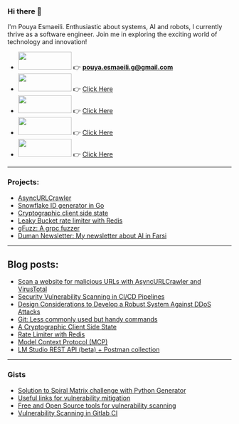 ### Hi there 👋

I'm Pouya Esmaeili. Enthusiastic about systems, AI and robots, I currently thrive as a software engineer. Join me in exploring the exciting world of technology and innovation!

- <img src="https://img.shields.io/badge/Gmail-D14836?style=for-the-badge&logo=gmail&logoColor=white" width="120" height="40" style="object-fit: contain;"/> 👉 **pouya.esmaeili.g@gmail.com**
- <img src="https://img.shields.io/badge/Medium-12100E?style=for-the-badge&logo=medium&logoColor=white" width="120" height="40" style="object-fit: contain;"/> 👉 [Click Here](https://medium.com/@pouya.esmaeili.g)
- <img src="https://img.shields.io/badge/linkedin-%230077B5.svg?style=for-the-badge&logo=linkedin&logoColor=white" width="120" height="40" style="object-fit: contain;"/> 👉 [Click Here](https://www.linkedin.com/in/pouya-esmaeili-9124b839/)
- <img src="https://img.shields.io/badge/-Stackoverflow-FE7A16?style=for-the-badge&logo=stack-overflow&logoColor=white" width="120" height="40" style="object-fit: contain;"/> 👉 [Click Here](https://stackoverflow.com/users/13118327/pouya-esmaeili?tab=profile)
- <img src="https://cdn-lfs.hf.co/repos/96/a2/96a2c8468c1546e660ac2609e49404b8588fcf5a748761fa72c154b2836b4c83/533d195d96af7a2f996b2170c941e05698e8b270d29366f5e1f109d4ddf0bd55?response-content-disposition=inline%3B+filename*%3DUTF-8%27%27hf-logo-pirate.svg%3B+filename%3D%22hf-logo-pirate.svg%22%3B&response-content-type=image%2Fsvg%2Bxml&Expires=1745108284&Policy=eyJTdGF0ZW1lbnQiOlt7IkNvbmRpdGlvbiI6eyJEYXRlTGVzc1RoYW4iOnsiQVdTOkVwb2NoVGltZSI6MTc0NTEwODI4NH19LCJSZXNvdXJjZSI6Imh0dHBzOi8vY2RuLWxmcy5oZi5jby9yZXBvcy85Ni9hMi85NmEyYzg0NjhjMTU0NmU2NjBhYzI2MDllNDk0MDRiODU4OGZjZjVhNzQ4NzYxZmE3MmMxNTRiMjgzNmI0YzgzLzUzM2QxOTVkOTZhZjdhMmY5OTZiMjE3MGM5NDFlMDU2OThlOGIyNzBkMjkzNjZmNWUxZjEwOWQ0ZGRmMGJkNTU%7EcmVzcG9uc2UtY29udGVudC1kaXNwb3NpdGlvbj0qJnJlc3BvbnNlLWNvbnRlbnQtdHlwZT0qIn1dfQ__&Signature=KWUFXe%7EgR6y1BHnAPGkaQxOKYjPM94%7E4Rz0fGX0dyzplaNAxedmUekh%7EM8bXJy%7E3awNI%7EKT3i8tI8Ss5k7jXp-zsOlVVxTo5WE-OX1zJGoIYmWTdXjBQwWEWNgcgYuD4tUkK2lLyN2q8dLGDbwltddFvMO0HX8MwqW5468p%7Eugfa%7ESFnby7UezD8IrCl0uEvYQ565xyy2tIatdGQpHPCNWqyAz4qvAnjH31d7M4EtlA-m1ZJH-DPuxL7hGJkKKITftTiqWhRjRq2YfoRidpt9DJVfgJ%7EX1VCghviMpbTrfGT9OlTA7WnJDWa1U8g-W48ennqmKe1bbMtDswnOgEW3Q__&Key-Pair-Id=K3RPWS32NSSJCE" width="120" height="40" style="object-fit: contain;"/> 👉 [Click Here](https://huggingface.co/Pouyae)


---

### Projects: 
- [AsyncURLCrawler](https://github.com/PouyaEsmaeili/AsyncURLCrawler)
- [Snowflake ID generator in Go](https://github.com/PouyaEsmaeili/SnowflakeID)
- [Cryptographic client side state](https://github.com/PouyaEsmaeili/CryptographicClientSideUserState)
- [Leaky Bucket rate limiter with Redis](https://github.com/PouyaEsmaeili/RateLimiter)
- [gFuzz: A grpc fuzzer](https://github.com/PouyaEsmaeili/gFuzz)
- [Duman Newsletter: My newsletter about AI in Farsi](https://duman.pouyae.ir/)

---

## Blog posts:
- [Scan a website for malicious URLs with AsyncURLCrawler and VirusTotal](https://medium.com/@pouya.esmaeili.g/viruscan-a-website-for-malicious-url-with-asyncurlcrawler-and-virus-total-2adaef0201c3)
- [Security Vulnerability Scanning in CI/CD Pipelines](https://medium.com/@pouya.esmaeili.g/security-vulnerability-scanning-in-ci-cd-pipelines-75e566caee95)
- [Design Considerations to Develop a Robust System Against DDoS Attacks](https://medium.com/@pouya.esmaeili.g/design-considerations-to-develop-a-robust-system-against-ddos-attacks-b62bf75a796f?source=friends_link&sk=7554fe1487c0288f8f7a5638874a96ef)
- [Git: Less commonly used but handy commands](https://medium.com/@pouya.esmaeili.g/git-less-commonly-used-but-handy-commands-d189e0619f47?source=friends_link&sk=797a152a02f805c830f20eaf64a41e8f)
- [A Cryptographic Client Side State](https://medium.com/@pouya.esmaeili.g/a-cryptographic-client-side-user-state-dd6085100c73?source=friends_link&sk=eeec49909cfd51c8062262358b7a923d)
- [Rate Limiter with Redis](https://medium.com/@pouya.esmaeili.g/rate-limiter-with-redis-ac6913932bf5?source=friends_link&sk=bb59d7a999b6ae21e1d84fa22dc85a93)
- [Model Context Protocol (MCP)](https://github.com/PouyaEsmaeili/mcp?tab=readme-ov-file)
- [LM Studio REST API (beta) + Postman collection](https://github.com/PouyaEsmaeili/lm-studio)

---

### Gists
- [Solution to Spiral Matrix challenge with Python Generator](https://gist.github.com/PouyaEsmaeili/3a37ba0a3ba663e4b7bed067013e2cac)
- [Useful links for vulnerability mitigation](https://gist.github.com/PouyaEsmaeili/01c3950623545f00646c2bb3d341979a)
- [Free and Open Source tools for vulnerability scanning](https://gist.github.com/PouyaEsmaeili/7c857ed1db8e4b0fc0ece1907d5c24a6)
- [Vulnerability Scanning in Gitlab CI](https://gist.github.com/PouyaEsmaeili/9eb24e0ce9588f4738b11c55b8b15138)
